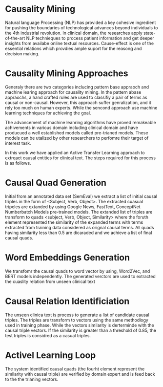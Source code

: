 # Causality Mining
Natural language Processing (NLP) has provided a key cohesive ingredient for pushing the boundaries of technological advances beyond individuals 
to the 4th industrial revolution. In clinical domain, the researches apply state-of-the-art NLP technieques to process patient information and 
get deeper insights from availabe online textual resources. Cause-effect is one of the essential relations which provdies ample suport
for the reasong and decision making.

# Causality Mining Approaches
Generaly there are two categories inclucing pattern base appraoch and machine learing approach for causality mining. In the pattern abase appraochs, a hand crafted rules are used to classifiy a pair of terms as causal or non-causal. However, this approach suffer genralization, and it rely too much on human experts. While the sencond approach use machine learning techniques for achieving the goal. 

The advancement of machine leanring algorithms have proved remakeable achivements in various domain including clinical domain and have producued a well established models called pre-trianed models. These models can be utalized by other researchers to perfomre their target of interest task. 

In this work we have applied an Active Transfer Learning approach to extrqact causal entities for clinical text. The steps required for this process is as follows.

# Causal Quad Generation
Initial from an annotated data set (SemEval) we extract a list of initial causal  triples in the form of <Subject, Verb, Object>. The extracted cuasual tripeles are extanded by using Google News, FastText, ConceptNet Numberbatch Models pre-trained models. The extanded list of triples are transform to quads <subject, Verb, Object, Similarity> where the foruth element represented the similarity of the expanded terms with terms extracted from training data considered as orignal causal terms. All quads having similarity less than 0.5 are dicaraded and we achieve a list of final causal quads. 

# Word Embeddings Generation
We transfomr the causal quads to word vector by using, Word2Vec, and BERT models independently. The generated verctors are used to extracted the cuaslity relation from unseen clinical text

# Causal Relation Identificiation 
The unseen clinica text is process to generate a list of candidate causal triples. The triples are transform to vectors using the same methodlogy used in training phase. While the vectors similarity is derterminde with the causal triple vectors. If the similarity is greater than a threshold of 0.85, the test triples is considred as a casual triples. 

# Activel Learning Loop
The system identified causal quads (the fourht element represent the similarity with causal triple) are verified by domain expert and is feed back to the the trianing vectors. 
